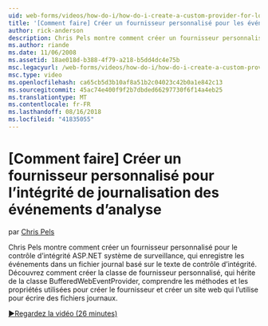 ```yaml
---
uid: web-forms/videos/how-do-i/how-do-i-create-a-custom-provider-for-logging-health-monitoring-events
title: '[Comment faire] Créer un fournisseur personnalisé pour les événements de contrôle d’état journalisation | Microsoft Docs'
author: rick-anderson
description: Chris Pels montre comment créer un fournisseur personnalisé pour le contrôle d’intégrité ASP.NET système de surveillance, qui enregistre les événements dans un fichier journal basé sur le texte de contrôle d’intégrité. Le...
ms.author: riande
ms.date: 11/06/2008
ms.assetid: 18ae018d-b388-4f79-a218-b5dd4dc4e75b
msc.legacyurl: /web-forms/videos/how-do-i/how-do-i-create-a-custom-provider-for-logging-health-monitoring-events
msc.type: video
ms.openlocfilehash: ca65cb5d3b10af8a51b2c04023c42b0a1e842c13
ms.sourcegitcommit: 45ac74e400f9f2b7dbded66297730f6f14a4eb25
ms.translationtype: MT
ms.contentlocale: fr-FR
ms.lasthandoff: 08/16/2018
ms.locfileid: "41835055"
---
```

<a name="how-do-i-create-a-custom-provider-for-logging-health-monitoring-events"></a>[Comment faire] Créer un fournisseur personnalisé pour l’intégrité de journalisation des événements d’analyse
====================
par [Chris Pels](https://twitter.com/chrispels)

Chris Pels montre comment créer un fournisseur personnalisé pour le contrôle d’intégrité ASP.NET système de surveillance, qui enregistre les événements dans un fichier journal basé sur le texte de contrôle d’intégrité. Découvrez comment créer la classe de fournisseur personnalisé, qui hérite de la classe BufferedWebEventProvider, comprendre les méthodes et les propriétés utilisées pour créer le fournisseur et créer un site web qui l’utilise pour écrire des fichiers journaux.

[&#9654;Regardez la vidéo (26 minutes)](https://channel9.msdn.com/Blogs/ASP-NET-Site-Videos/how-do-i-create-a-custom-provider-for-logging-health-monitoring-events)
